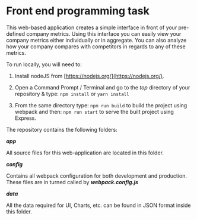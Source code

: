 # Front end programming task #

This web-based application creates a simple interface in front of your pre-defined company metrics. Using this interface you can easily view your company metrics either individually or in aggregate. You can also analyze how your company compares with competitors in regards to any of these metrics.

To run locally, you will need to:

1. Install nodeJS from [https://nodejs.org/](https://nodejs.org/).

2. Open a Command Prompt / Terminal and go to the *top* directory of your repository & type: `npm install` or `yarn install`

3. From the same directory type: `npm run build` to build the project using webpack and then: `npm run start` to serve the built project using Express.


The repository contains the following folders:

**_app_**

All source files for this web-application are located in this folder.

**_config_**

Contains all webpack configuration for both development and production. These files are in turned called by **_webpack.config.js_**

**_data_**

All the data required for UI, Charts, etc. can be found in JSON format inside this folder.
